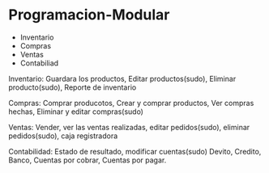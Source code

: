 # Programacion-Modular
- Inventario
- Compras 
- Ventas
- Contabiliad

Inventario: Guardara los productos, Editar productos(sudo), Eliminar producto(sudo), Reporte de inventario

Compras: Comprar producotos, Crear y comprar productos, Ver compras hechas, Eliminar y editar compras(sudo)

Ventas: Vender, ver las ventas realizadas, editar pedidos(sudo), eliminar pedidos(sudo), caja registradora

Contabilidad: Estado de resultado, modificar cuentas(sudo) Devito, Credito, Banco, Cuentas por cobrar, Cuentas por pagar.
